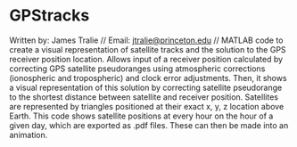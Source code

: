 # GPStracks
Written by: James Tralie
// Email: jtralie@princeton.edu // 
MATLAB code to create a visual representation of satellite tracks and the solution to the GPS receiver position location. Allows input of a receiver position calculated by correcting GPS satellite pseudoranges using atmospheric corrections (ionospheric and tropospheric) and clock error adjustments. Then, it shows a visual representation of this solution by correcting satellite pseudorange to the shortest distance between satellite and receiver position. Satellites are represented by triangles positioned at their exact x, y, z location above Earth. This code shows satellite positions at every hour on the hour of a given day, which are exported as .pdf files. These can then be made into an animation. 
